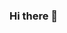 ### Hi there 👋

<!--
**MuhammadUsmanAnjum/MuhammadUsmanAnjum** is a ✨ _special_ ✨ repository because its `README.md` (this file) appears on your GitHub profile.

Here are some ideas to get you started:

- 🔭 I’m currently working on FYP(Campus SU)
- 🌱 I’m currently learning Python(Django)
- 👯 I’m looking to collaborate on ...
- 🤔 I’m looking for help with ...
- 💬 Ask me about Tech Rlated Things.
- 📫 How to reach me: <a href="https://www.linkedin.com/in/muhammadusmananjum/">Linkdin</a>
- 😄 Pronouns: ...
- ⚡ Fun fact: ...
-->
